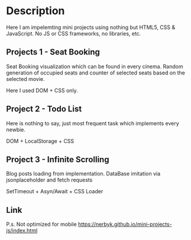 # Description 
Here I am impelemting mini projects using nothing but HTML5, CSS & JavaScript. No JS or CSS frameworks, no libraries, etc.


## Projects 1 - Seat Booking
Seat Booking visualization which can be found in every cinema. Random generation of occupied seats and counter of selected seats based on the selected movie. 

Here I used DOM + CSS only.

## Project 2 - Todo List 
Here is nothing to say, just most frequent task which implements every newbie. 

DOM + LocalStorage + CSS

## Project 3 - Infinite Scrolling 
Blog posts loading from implementation. DataBase imitation via jsonplaceholder and fetch requests

SetTimeout + Asyn/Await + CSS Loader

## Link
P.s. Not optimized for mobile
https://nerbyk.github.io/mini-projects-js/index.html

